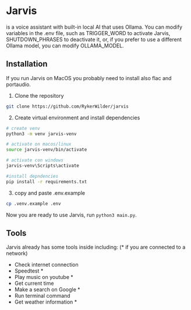# Jarvis
is a voice assistant with built-in local AI that uses Ollama. You can modify variables in the .env file, such as TRIGGER_WORD to activate Jarvis, SHUTDOWN_PHRASES to deactivate it, or, if you prefer to use a different Ollama model, you can modify OLLAMA_MODEL.

## Installation
If you run Jarvis on MacOS you probably need to install also flac and portaudio.

1. Clone the repository
```bash
git clone https://github.com/RykerWilder/jarvis
```

2. Create virtual environment and install dependencies
```bash
# create venv
python3 -m venv jarvis-venv

# activate on macos/linux
source jarvis-venv/bin/activate

# activate con windows
jarvis-venv\Scripts\activate

#install depndencies
pip install -r requirements.txt
```

3. copy and paste .env.example
```bash
cp .venv.example .env
```

Now you are ready to use Jarvis, run `python3 main.py`.

## Tools

Jarvis already has some tools inside including: (* if you are connected to a network)

- Check internet connection
- Speedtest *
- Play music on youtube *
- Get current time
- Make a search on Google *
- Run terminal command
- Get weather information *